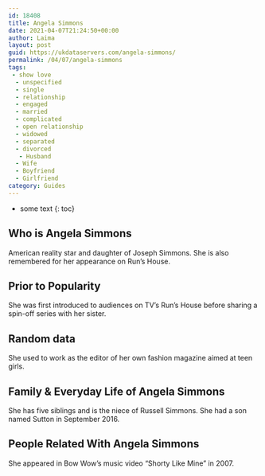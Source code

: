 ```yaml
---
id: 18408
title: Angela Simmons
date: 2021-04-07T21:24:50+00:00
author: Laima
layout: post
guid: https://ukdataservers.com/angela-simmons/
permalink: /04/07/angela-simmons
tags:
 - show love
  - unspecified
  - single
  - relationship
  - engaged
  - married
  - complicated
  - open relationship
  - widowed
  - separated
  - divorced
   - Husband
  - Wife
  - Boyfriend
  - Girlfriend
category: Guides
---
```


* some text
{: toc}


## Who is Angela Simmons
                  
                  
                  
American reality star and daughter of Joseph Simmons. She is also remembered for her appearance on Run&#8217;s House.
                  
              
            
              
            
                
                
                
## Prior to Popularity
                  
                  
                  
She was first introduced to audiences on TV&#8217;s Run&#8217;s House before sharing a spin-off series with her sister.
                  
              
            
              
            
                
                
                
## Random data
                  
                  
                  
She used to work as the editor of her own fashion magazine aimed at teen girls.
                  
              
            
              
            
                
                
                
## Family & Everyday Life of Angela Simmons
                  
                  
                  
She has five siblings and is the niece of Russell Simmons. She had a son named Sutton in September 2016.
                  
              
            
              
            
                
                
                
## People Related With Angela Simmons
                  
                  
                  
She appeared in Bow Wow&#8217;s music video &#8220;Shorty Like Mine&#8221; in 2007.
                  
              
            
              
            
                
              
            
              
              
            
            
              
            
          
          
          